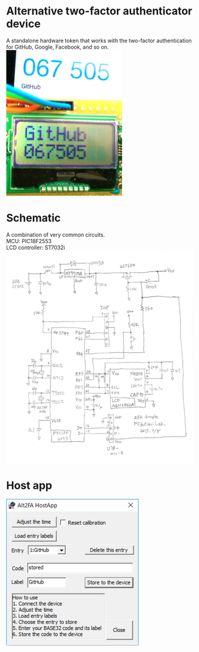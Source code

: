 # Alternative two-factor authenticator device
A standalone hardware token that works with the two-factor authentication for GitHub, Google, Facebook, and so on.   
<IMG alt=LCDdisp src="pics/Alt2FA_LCDdisp.png"><BR>

# Schematic
A combination of very common circuits.  
MCU: PIC18F2553  
LCD controller: ST7032i  
<img alt=schematic src="pics/schematic.png"><BR>

# Host app
<img alt=screenShot src="pics/hostapp.png"><BR>
